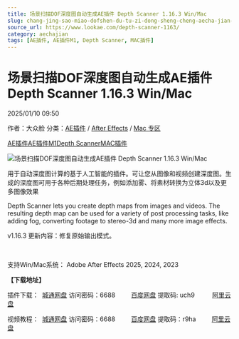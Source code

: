 ```yaml
---
title: 场景扫描DOF深度图自动生成AE插件 Depth Scanner 1.16.3 Win/Mac
slug: chang-jing-sao-miao-dofshen-du-tu-zi-dong-sheng-cheng-aecha-jian-depth-scanner-1-16-3-win-mac
source_url: https://www.lookae.com/depth-scanner-1163/
category: aechajian
tags: [AE插件, AE插件M1, Depth Scanner, MAC插件]
---
```

# 场景扫描DOF深度图自动生成AE插件 Depth Scanner 1.16.3 Win/Mac

2025/01/10 09:50

作者：大众脸
分类：[AE插件](https://www.lookae.com/after-effects/aechajian/) / [After Effects](https://www.lookae.com/after-effects/) / [Mac 专区](https://www.lookae.com/mac-osx/)

[AE插件](https://www.lookae.com/tag/ae%e6%8f%92%e4%bb%b6/)[AE插件M1](https://www.lookae.com/tag/aem1/)[Depth Scanner](https://www.lookae.com/tag/depth-scanner/)[MAC插件](https://www.lookae.com/tag/mac%e6%8f%92%e4%bb%b6/)

![场景扫描DOF深度图自动生成AE插件 Depth Scanner 1.16.3 Win/Mac](https://www.lookae.com/wp-content/uploads/2022/02/Depth-Scanner.jpg "场景扫描DOF深度图自动生成AE插件 Depth Scanner 1.16.3 Win/Mac-LookAE.com")

用于自动深度图计算的基于人工智能的插件。可让您从图像和视频创建深度图。生成的深度图可用于各种后期处理任务，例如添加雾、将素材转换为立体3d以及更多图像效果

Depth Scanner lets you create depth maps from images and videos. The resulting depth map can be used for a variety of post processing tasks, like adding fog, converting footage to stereo-3d and many more image effects.

v1.16.3 更新内容：修复原始输出模式。

[﻿﻿﻿](https://cloud.video.taobao.com//play/u/705956171/p/1/e/6/t/1/347812020335.mp4)

支持Win/Mac系统： Adobe After Effects 2025, 2024, 2023

**【下载地址】**

插件下载：  [城通网盘](https://url70.ctfile.com/f/2827370-1445403455-9af747?p=4431) 访问密码：6688         [百度网盘](https://pan.baidu.com/s/1jG7yc2T8D4QWuTlV75SV9g?pwd=uch9) 提取码: uch9          [阿里云盘](https://www.alipan.com/s/PFxnRCa5cyV)

视频教程：  [城通网盘](https://url70.ctfile.com/f/2827370-545973468-65b5c4) 访问密码：6688         [百度网盘](https://pan.baidu.com/s/1bitEhT2gfaDWbcyUIr6y-A?pwd=r9ha) 提取码：r9ha         [阿里云盘](https://www.aliyundrive.com/s/7nX4Re3ipht)
